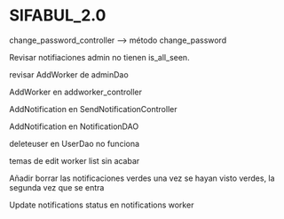 # SIFABUL_2.0
 


change_password_controller --> método change_password

Revisar notifiaciones admin no tienen is_all_seen.

revisar AddWorker de adminDao

AddWorker en addworker_controller

AddNotification en SendNotificationController

AddNotification en NotificationDAO

deleteuser en UserDao no funciona

temas de edit worker list sin acabar

Añadir borrar las notificaciones verdes una vez se hayan visto verdes, la segunda vez que se entra

Update notifications status en notifications worker
